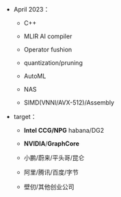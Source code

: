 - April 2023：
	 - C++

	 - MLIR AI compiler

	 - Operator fushion

	 - quantization/pruning

	 - AutoML

	 - NAS

	 - SIMD(VNNI/AVX-512)/Assembly

- target：
	 - **Intel CCG/NPG** habana/DG2

	 - **NVIDIA**/**GraphCore**

	 - 小鹏/蔚来/平头哥/昆仑

	 - 阿里/腾讯/百度/字节

	 - 壁仞/其他创业公司
